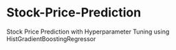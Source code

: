 # Stock-Price-Prediction
Stock Price Prediction with Hyperparameter Tuning using HistGradientBoostingRegressor
